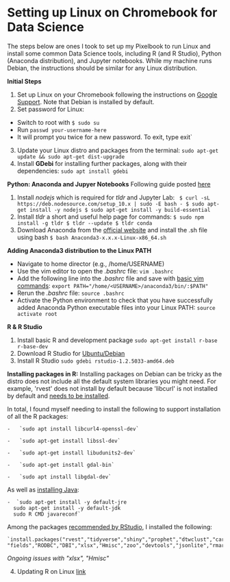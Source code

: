 

# Setting up Linux on Chromebook for Data Science

The steps below are ones I took to set up my Pixelbook to run Linux and install some common Data Science tools, including R (and R Studio), Python (Anaconda distribution), and Jupyter notebooks. While my machine runs Debian, the instructions should be similar for any Linux distribution.

**Initial Steps**
 1. Set up Linux on your Chromebook following the instructions on [Google Support]([https://support.google.com/chromebook/answer/9145439?hl=en](https://support.google.com/chromebook/answer/9145439?hl=en)). Note that Debian is installed by default.
 2. Set password for Linux:
  - Switch to root with `$ sudo su`
  - Run `passwd your-username-here`
  - It will prompt you twice for a new password. To exit, type exit`
 3. Update your Linux distro and packages from the terminal:
  `sudo apt-get update && sudo apt-get dist-upgrade`
 4. Install **GDebi** for installing further packages, along with their dependencies:  `sudo apt install gdebi`


**Python: Anaconda and Jupyer Notebooks**
Following guide posted [here]([https://randlow.github.io/posts/python/set-up-pixelbook-python/#install-nodejs](https://randlow.github.io/posts/python/set-up-pixelbook-python/#install-nodejs))
 1. Install _nodejs_ which is required for _tldr_ and Jupyter Lab:
 ` $ curl -sL https://deb.nodesource.com/setup_10.x | sudo -E bash -
$ sudo apt-get install -y nodejs
$ sudo apt-get install -y build-essential`
 2. Install _tldr_ a short and useful help page for commands:
 `$ sudo npm install -g tldr
  $ tldr --update
  $ tldr conda`
 3. Download Anaconda from the [official website](https://www.anaconda.com/download/#linux) and install the .sh file using bash
 `$ bash Anaconda3-x.x.x-Linux-x86_64.sh`

**Adding Anaconda3 distribution to the Linux PATH**
  - Navigate to home director (e.g., /home/USERNAME)
  - Use the vim editor to open the _.bashrc_ file: `vim .bashrc`
  - Add the following line into the _.bashrc_ file and save with [basic vim commands](https://www.howtoforge.com/vim-basics):
  `export PATH="/home/<USERNAME>/anaconda3/bin/:$PATH"`
  - Rerun the _.bashrc_ file: `source .bashrc`
  - Activate the Python environment to check that you have successfully added Anaconda Python executable files into your Linux PATH: `source activate root`


**R & R Studio**

 1. Install basic R and development package `sudo apt-get install r-base r-base-dev`
 2. Download R Studio for [Ubuntu/Debian](https://rstudio.com/products/rstudio/download/#download)
 3. Install R Studio `sudo gdebi rstudio-1.2.5033-amd64.deb`

**Installing packages in R:**
Installing packages on Debian can be tricky as the distro does not include all the default system libraries you might need. For example, 'rvest' does not install by default because 'libcurl' is not installed by default and [needs to be installed](https://community.rstudio.com/t/packages-installation-process-failed-on-linux-probably-due-to-missing-path-in-the-pkg-config-search-path/50619).

In total, I found myself needing to install the following to support installation of all the R packages:

    -   `sudo apt install libcurl4-openssl-dev`

    -   `sudo apt-get install libssl-dev`

    -   `sudo apt-get install libudunits2-dev`

    -   `sudo apt-get install gdal-bin`

    -   `sudo apt install libgdal-dev`

As well as [installing Java](https://www.r-bloggers.com/installing-rjava-on-ubuntu/):

    -  `sudo apt-get install -y default-jre
      sudo apt-get install -y default-jdk
      sudo R CMD javareconf`

Among the packages [recommended by RStudio](https://support.rstudio.com/hc/en-us/articles/201057987-Quick-list-of-useful-R-packages), I installed the following:

    `install.packages("rvest","tidyverse","shiny","prophet","dtwclust","caret","WDI","leaflet","sf", "fields","RODBC","DBI","xlsx","Hmisc","zoo","devtools","jsonlite","rmarkdown","randomForest","multcomp")`

_Ongoing issues with "xlsx", "Hmisc"_


 4. Updating R on Linux [link](http://scottsfarley.com/research/cloudcomputing/2016/07/19/Updating-R-on-Debian.html)
